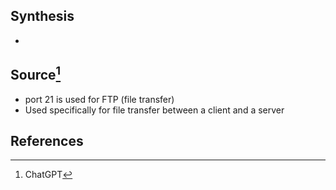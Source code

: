 ## Synthesis
- 
## Source[^1]
- port 21 is used for FTP (file transfer)
- Used specifically for file transfer between a client and a server
## References

[^1]: ChatGPT